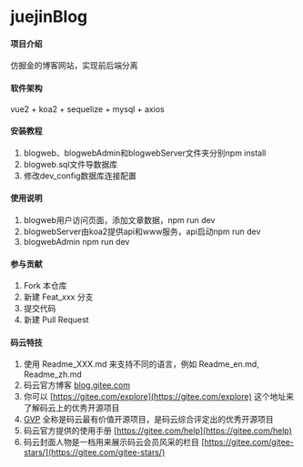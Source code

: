 # juejinBlog 

#### 项目介绍
仿掘金的博客网站，实现前后端分离

#### 软件架构
vue2 + koa2 + sequelize + mysql + axios


#### 安装教程

1.  blogweb、blogwebAdmin和blogwebServer文件夹分别npm install
2.  blogweb.sql文件导数据库
3.  修改dev_config数据库连接配置

#### 使用说明

1.  blogweb用户访问页面，添加文章数据，npm run dev
2.  blogwebServer由koa2提供api和www服务，api启动npm run dev
3.  blogwebAdmin npm run dev

#### 参与贡献

1.  Fork 本仓库
2.  新建 Feat_xxx 分支
3.  提交代码
4.  新建 Pull Request


#### 码云特技

1.  使用 Readme\_XXX.md 来支持不同的语言，例如 Readme\_en.md, Readme\_zh.md
2.  码云官方博客 [blog.gitee.com](https://blog.gitee.com)
3.  你可以 [https://gitee.com/explore](https://gitee.com/explore) 这个地址来了解码云上的优秀开源项目
4.  [GVP](https://gitee.com/gvp) 全称是码云最有价值开源项目，是码云综合评定出的优秀开源项目
5.  码云官方提供的使用手册 [https://gitee.com/help](https://gitee.com/help)
6.  码云封面人物是一档用来展示码云会员风采的栏目 [https://gitee.com/gitee-stars/](https://gitee.com/gitee-stars/)
